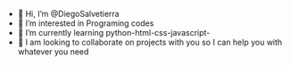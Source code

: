 - 👋 Hi, I’m @DiegoSalvetierra
- 👀 I’m interested in Programing codes
- 🌱 I’m currently learning python-html-css-javascript-
- 💞️ I am looking to collaborate on projects with you so I can help you with whatever you need

<!---
DiegoSalvetierra/DiegoSalvetierra is a ✨ special ✨ repository because its `README.md` (this file) appears on your GitHub profile.
You can click the Preview link to take a look at your changes.
--->
